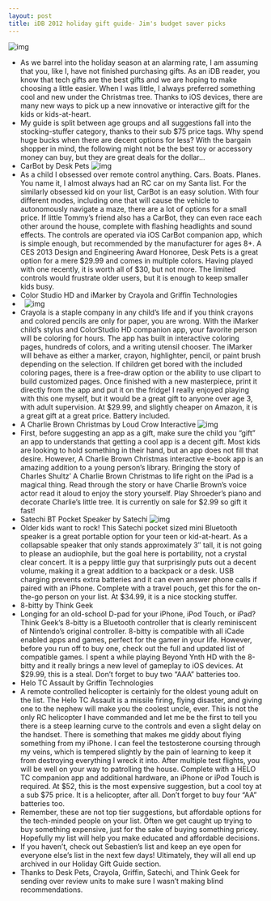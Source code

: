 ```yaml
---
layout: post
title: iDB 2012 holiday gift guide- Jim's budget saver picks
---
```

![img](http://media.idownloadblog.com/wp-content/uploads/2011/12/Screen-Shot-2011-12-24-at-10.31.25-PM-e1324783928454.jpg)
* As we barrel into the holiday season at an alarming rate, I am assuming that you, like I, have not finished purchasing gifts. As an iDB reader, you know that tech gifts are the best gifts and we are hoping to make choosing a little easier. When I was little, I always preferred something cool and new under the Christmas tree. Thanks to iOS devices, there are many new ways to pick up a new innovative or interactive gift for the kids or kids-at-heart.
* My guide is split between age groups and all suggestions fall into the stocking-stuffer category, thanks to their sub $75 price tags. Why spend huge bucks when there are decent options for less? With the bargain shopper in mind, the following might not be the best toy or accessory money can buy, but they are great deals for the dollar…
* CarBot by Desk Pets
![img](http://media.idownloadblog.com/wp-content/uploads/2012/12/CarBot.jpg)
* As a child I obsessed over remote control anything. Cars. Boats. Planes. You name it, I almost always had an RC car on my Santa list. For the similarly obsessed kid on your list, CarBot is an easy solution. With four different modes, including one that will cause the vehicle to autonomously navigate a maze, there are a lot of options for a small price. If little Tommy’s friend also has a CarBot, they can even race each other around the house, complete with flashing headlights and sound effects. The controls are operated via iOS CarBot companion app, which is simple enough, but recommended by the manufacturer for ages 8+. A CES 2013 Design and Engineering Award Honoree, Desk Pets is a great option for a mere $29.99 and comes in multiple colors. Having played with one recently, it is worth all of $30, but not more. The limited controls would frustrate older users, but it is enough to keep smaller kids busy.
* Color Studio HD and iMarker by Crayola and Griffin Technologies
*  
![img](http://media.idownloadblog.com/wp-content/uploads/2012/12/Crayola-ColorStudio.jpg)
* Crayola is a staple company in any child’s life and if you think crayons and colored pencils are only for paper, you are wrong. With the iMarker child’s stylus and ColorStudio HD companion app, your favorite person will be coloring for hours. The app has built in interactive coloring pages, hundreds of colors, and a writing utensil chooser. The iMarker will behave as either a marker, crayon, highlighter, pencil, or paint brush depending on the selection. If children get bored with the included coloring pages, there is a free-draw option or the ability to use clipart to build customized pages. Once finished with a new masterpiece, print it directly from the app and put it on the fridge! I really enjoyed playing with this one myself, but it would be a great gift to anyone over age 3, with adult supervision. At $29.99, and slightly cheaper on Amazon, it is a great gift at a great price. Battery included.
* A Charlie Brown Christmas by Loud Crow Interactive
![img](http://media.idownloadblog.com/wp-content/uploads/2012/12/Charlie-Brown-Christmas-App.png)
* First, before suggesting an app as a gift, make sure the child you “gift” an app to understands that getting a cool app is a decent gift. Most kids are looking to hold something in their hand, but an app does not fill that desire. However, A Charlie Brown Christmas interactive e-book app is an amazing addition to a young person’s library. Bringing the story of Charles Shultz’ A Charlie Brown Christmas to life right on the iPad is a magical thing. Read through the story or have Charlie Brown’s voice actor read it aloud to enjoy the story yourself. Play Shroeder’s piano and decorate Charlie’s little tree. It is currently on sale for $2.99 so gift it fast!
* Satechi BT Pocket Speaker by Satechi
![img](http://media.idownloadblog.com/wp-content/uploads/2012/12/Satechi-BT-Speaker.jpg)
* Older kids want to rock! This Satechi pocket sized mini Bluetooth speaker is a great portable option for your teen or kid-at-heart. As a collapsable speaker that only stands approximately 3″ tall, it is not going to please an audiophile, but the goal here is portability, not a crystal clear concert. It is a peppy little guy that surprisingly puts out a decent volume, making it a great addition to a backpack or a desk. USB charging prevents extra batteries and it can even answer phone calls if paired with an iPhone. Complete with a travel pouch, get this for the on-the-go person on your list. At $34.99, it is a nice stocking stuffer.
* 8-bitty by Think Geek
* Longing for an old-school D-pad for your iPhone, iPod Touch, or iPad? Think Geek’s 8-bitty is a Bluetooth controller that is clearly reminiscent of Nintendo’s original controller. 8-bitty is compatible with all iCade enabled apps and games, perfect for the gamer in your life. However, before you run off to buy one, check out the full and updated list of compatible games. I spent a while playing Beyond Ynth HD with the 8-bitty and it really brings a new level of gameplay to iOS devices. At $29.99, this is a steal. Don’t forget to buy two “AAA” batteries too.
* Helo TC Assault by Griffin Technologies
* A remote controlled helicopter is certainly for the oldest young adult on the list. The Helo TC Assault is a missile firing, flying disaster, and giving one to the nephew will make you the coolest uncle, ever. This is not the only RC helicopter I have commanded and let me be the first to tell you there is a steep learning curve to the controls and even a slight delay on the handset. There is something that makes me giddy about flying something from my iPhone. I can feel the testosterone coursing through my veins, which is tempered slightly by the pain of learning to keep it from destroying everything I wreck it into. After multiple test flights, you will be well on your way to patrolling the house. Complete with a HELO TC companion app and additional hardware, an iPhone or iPod Touch is required. At $52, this is the most expensive suggestion, but a cool toy at a sub $75 price. It is a helicopter, after all. Don’t forget to buy four “AA” batteries too.
* Remember, these are not top tier suggestions, but affordable options for the tech-minded people on your list. Often we get caught up trying to buy something expensive, just for the sake of buying something pricey. Hopefully my list will help you make educated and affordable decisions.
* If you haven’t, check out Sebastien’s list and keep an eye open for everyone else’s list in the next few days! Ultimately, they will all end up archived in our Holiday Gift Guide section.
* Thanks to Desk Pets, Crayola, Griffin, Satechi, and Think Geek for sending over review units to make sure I wasn’t making blind recommendations.

